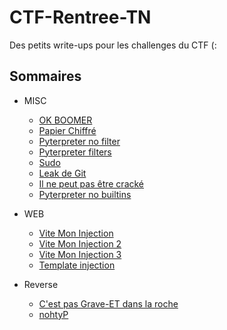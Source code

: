 # CTF-Rentree-TN

Des petits write-ups pour les challenges du CTF (:

## Sommaires

- MISC
  - [OK BOOMER](./ok-boomer)
  - [Papier Chiffré](./papier-chiffre)
  - [Pyterpreter no filter](./pypreter-1)
  - [Pyterpreter filters](./pypreter-2)
  - [Sudo](./sudo)
  - [Leak de Git](./leak-git)
  - [Il ne peut pas être cracké](./pas-crackeable)
  - [Pyterpreter no builtins](./pypreter-3)
  
- WEB
  - [Vite Mon Injection](./injection-1)
  - [Vite Mon Injection 2](./injection-2)
  - [Vite Mon Injection 3](./injection-3)
  - [Template injection](./injection-4)

- Reverse
  - [C'est pas Grave-ET dans la roche](./grave-et)
  - [nohtyP](./python-reverse)
